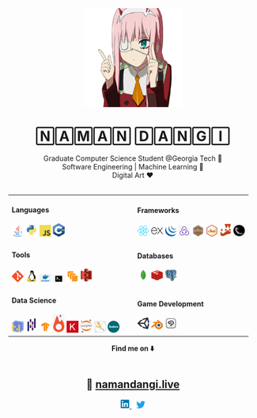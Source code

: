 
<div align="center">
	<img src="https://raw.githubusercontent.com/namandangi/namandangi/main/gif/zero-two.gif" width="200" height="200">
	<h1>🄽🄰🄼🄰🄽 🄳🄰🄽🄶🄸</h1>	
</div>

<div align="center">
  <div> Graduate Computer Science Student @Georgia Tech 🐝 </div>
  <div> Software Engineering | Machine Learning 🔧 </div>
  <div> Digital Art ❤️ </div>
</div>

<br>

<div align="center">
  <table>
    <tbody>
      <tr>
        <td style="width: 15rem;">
          <h4>Languages</h4>
          <img src="https://raw.githubusercontent.com/namandangi/namandangi/main/icons/java.svg" width="24">
          <img src="https://raw.githubusercontent.com/namandangi/namandangi/main/icons/python.svg" width="24">
          <img src="https://raw.githubusercontent.com/namandangi/namandangi/main/icons/javascript.svg" width="24">
          <img src="https://raw.githubusercontent.com/namandangi/namandangi/main/icons/c++.svg" width="24">
        </td>
        <td>
          <h4>Frameworks</h4>
          <img src="https://raw.githubusercontent.com/namandangi/namandangi/main/icons/react.svg" width="24">
          <img src="https://raw.githubusercontent.com/namandangi/namandangi/main/icons/express.svg" width="24">
          <img src="https://raw.githubusercontent.com/namandangi/namandangi/main/icons/jquery.svg" width="24">
          <img src="https://raw.githubusercontent.com/namandangi/namandangi/main/icons/redux.png" width="24">
          <img src="https://raw.githubusercontent.com/namandangi/namandangi/main/icons/mocha.png" width="24">
          <img src="https://raw.githubusercontent.com/namandangi/namandangi/main/icons/chai.png" width="24">
          <img src="https://raw.githubusercontent.com/namandangi/namandangi/main/icons/jest.png" width="24">
          <img src="https://raw.githubusercontent.com/namandangi/namandangi/main/icons/flask.jpeg" width="24">
        </td>
      </tr>
      <tr>
        <td>
          <h4>Tools</h4>
          <img src="https://raw.githubusercontent.com/namandangi/namandangi/main/icons/git.svg" width="24">
          <img src="https://raw.githubusercontent.com/namandangi/namandangi/main/icons/linux.svg" width="24">
          <img src="https://raw.githubusercontent.com/namandangi/namandangi/main/icons/docker.png" width="24">
          <img src="https://raw.githubusercontent.com/namandangi/namandangi/main/icons/bash.png" width="24">
          <img src="https://raw.githubusercontent.com/namandangi/namandangi/main/icons/ec2.png" width="24">
          <img src="https://raw.githubusercontent.com/namandangi/namandangi/main/icons/s3.png" width="24">
        </td>
        <td>
          <h4>Databases</h4>
          <img src="https://raw.githubusercontent.com/namandangi/namandangi/main/icons/mongodb.svg" width="24">
          <img src="https://raw.githubusercontent.com/namandangi/namandangi/main/icons/redis.svg" width="24">
          <img src="https://raw.githubusercontent.com/namandangi/namandangi/main/icons/postgresql.svg" width="24">
        </td>
      </tr>
      <tr>
        <td>
            <h4>Data Science</h4>
            <img src="https://raw.githubusercontent.com/namandangi/namandangi/main/icons/numpy.png" width="24">
            <img src="https://raw.githubusercontent.com/namandangi/namandangi/main/icons/pandas.png" width="24">
            <img src="https://raw.githubusercontent.com/namandangi/namandangi/main/icons/tensorflow.png" width="24">
            <img src="https://raw.githubusercontent.com/namandangi/namandangi/main/icons/pytorch.jpeg" width="24">
            <img src="https://raw.githubusercontent.com/namandangi/namandangi/main/icons/keras.png" width="24">
            <img src="https://raw.githubusercontent.com/namandangi/namandangi/main/icons/jupyter.png" width="24">
            <img src="https://raw.githubusercontent.com/namandangi/namandangi/main/icons/matplotlib-logo.webp" width="24">
            <img src="https://raw.githubusercontent.com/namandangi/namandangi/main/icons/seaborn.jpeg" width="24">
        </td>
      	<td>
            <h4>Game Development</h4>
            <img src="https://raw.githubusercontent.com/namandangi/namandangi/main/icons/unity.png" width="24">
            <img src="https://raw.githubusercontent.com/namandangi/namandangi/main/icons/blender.png" width="24">
            <img src="https://raw.githubusercontent.com/namandangi/namandangi/main/icons/csp.png" width="24">
      	</td>
      </tr>
    </tbody>
  </table>	
<b>Find me on ⬇️</b>
</div>

  <br>

<div align="center">
<h2>
    📌
    <a href="https://www.namandangi.live">namandangi.live</a>
</h2>
	
  <a href="https://www.linkedin.com/in/namandangi">
    <img src="https://raw.githubusercontent.com/namandangi/namandangi/main/icons/linkedin.svg" width="18">
  </a>
  &ThickSpace;
  <a href="https://www.twitter.com/namandangi_">
    <img src="https://raw.githubusercontent.com/namandangi/namandangi/main/icons/twitter.svg" width="18">
  </a>
</div>
